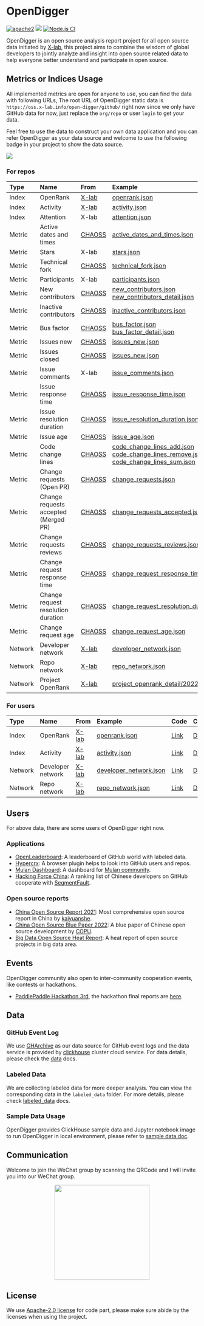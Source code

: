 # OpenDigger

[![apache2](https://img.shields.io/badge/license-Apache%202-blue)](LICENSE) [![](https://img.shields.io/badge/Data-OpenDigger-2097FF)](https://github.com/X-lab2017/open-digger) [![Node.js CI](https://github.com/X-lab2017/open-digger/actions/workflows/node_ci.yml/badge.svg?branch=master)](https://github.com/X-lab2017/open-digger/actions/workflows/node_ci.yml)

OpenDigger is an open source analysis report project for all open source data initiated by [X-lab](https://x-lab.info), this project aims to combine the wisdom of global developers to jointly analyze and insight into open source related data to help everyone better understand and participate in open source.

## Metrics or Indices Usage

All implemented metrics are open for anyone to use, you can find the data with following URLs, The root URL of OpenDigger static data is `https://oss.x-lab.info/open-digger/github/` right now since we only have GitHub data for now, just replace the `org/repo` or user `login` to get your data.

Feel free to use the data to construct your own data application and you can refer OpenDigger as your data source and welcome to use the following badge in your project to show the data source.

[![](https://img.shields.io/badge/Data-OpenDigger-2097FF)](https://github.com/X-lab2017/open-digger)

### For repos

| Type | Name | From | Example | Code | CodePen |
| :--- | :--- | :--- | :------ | :--- | :------ |
| Index | OpenRank | [X-lab](https://blog.frankzhao.cn/how_to_measure_open_source_2/) | [openrank.json](https://oss.x-lab.info/open_digger/github/X-lab2017/open-digger/openrank.json) | [Link](https://github.com/X-lab2017/open-digger/blob/master/src/metrics/indices.ts#L21) | [Demo](https://codepen.io/frank-zsy/pen/bGjyqQj?type=openrank) |
| Index | Activity | [X-lab](https://blog.frankzhao.cn/how_to_measure_open_source_1/) | [activity.json](https://oss.x-lab.info/open_digger/github/X-lab2017/open-digger/activity.json) | [Link](https://github.com/X-lab2017/open-digger/blob/master/src/metrics/indices.ts#L109) | [Demo](https://codepen.io/frank-zsy/pen/bGjyqQj?type=activity) |
| Index | Attention | X-lab | [attention.json](https://oss.x-lab.info/open_digger/github/X-lab2017/open-digger/attention.json) | [Link](https://github.com/X-lab2017/open-digger/blob/master/src/metrics/indices.ts#L235) | [Demo](https://codepen.io/frank-zsy/pen/MWBdpNg?type=attention) |
| Metric | Active dates and times | [CHAOSS](https://chaoss.community/metric-activity-dates-and-times/) | [active_dates_and_times.json](https://oss.x-lab.info/open_digger/github/X-lab2017/open-digger/active_dates_and_times.json) | [Link](https://github.com/X-lab2017/open-digger/blob/master/src/metrics/chaoss.ts#L1050) | [Demo](https://codepen.io/frank-zsy/pen/jOpQdZZ) |
| Metric | Stars | X-lab | [stars.json](https://oss.x-lab.info/open_digger/github/X-lab2017/open-digger/stars.json) | [Link](https://github.com/X-lab2017/open-digger/blob/master/src/metrics/metrics.ts#L15) | [Demo](https://codepen.io/frank-zsy/pen/MWBdpNg?type=stars) |
| Metric | Technical fork | [CHAOSS](https://chaoss.community/metric-technical-fork/) | [technical_fork.json](https://oss.x-lab.info/open_digger/github/X-lab2017/open-digger/technical_fork.json) | [Link](https://github.com/X-lab2017/open-digger/blob/master/src/metrics/chaoss.ts#L12) | [Demo](https://codepen.io/frank-zsy/pen/MWBdpNg?type=technical_fork) |
| Metric | Participants | X-lab | [participants.json](https://oss.x-lab.info/open_digger/github/X-lab2017/open-digger/participants.json) | [Link](https://github.com/X-lab2017/open-digger/blob/master/src/metrics/metrics.ts#L89) | [Demo](https://codepen.io/frank-zsy/pen/RwBmpYZ) |
| Metric | New contributors | [CHAOSS](https://chaoss.community/metric-new-contributors/) | [new_contributors.json](https://oss.x-lab.info/open_digger/github/X-lab2017/open-digger/new_contributors.json)<br />[new_contributors_detail.json](https://oss.x-lab.info/open_digger/github/X-lab2017/open-digger/new_contributors_detail.json) | [Link](https://github.com/X-lab2017/open-digger/blob/master/src/metrics/chaoss.ts#L862) | [Demo](https://codepen.io/frank-zsy/pen/RwBmpYZ) |
| Metric | Inactive contributors | [CHAOSS](https://chaoss.community/metric-inactive-contributors/) | [inactive_contributors.json](https://oss.x-lab.info/open_digger/github/X-lab2017/open-digger/inactive_contributors.json) | [Link](https://github.com/X-lab2017/open-digger/blob/master/src/metrics/chaoss.ts#L965) | [Demo](https://codepen.io/frank-zsy/pen/RwBmpYZ) |
| Metric | Bus factor | [CHAOSS](https://chaoss.community/metric-bus-factor/) | [bus_factor.json](https://oss.x-lab.info/open_digger/github/X-lab2017/open-digger/bus_factor.json)<br />[bus_factor_detail.json](https://oss.x-lab.info/open_digger/github/X-lab2017/open-digger/bus_factor_detail.json) | [Link](https://github.com/X-lab2017/open-digger/blob/master/src/metrics/chaoss.ts#L780) | [Demo](https://codepen.io/frank-zsy/pen/bGjyqQj?type=bus_factor) |
| Metric | Issues new | [CHAOSS](https://chaoss.community/metric-issues-new/) | [issues_new.json](https://oss.x-lab.info/open_digger/github/X-lab2017/open-digger/issues_new.json) | [Link](https://github.com/X-lab2017/open-digger/blob/master/src/metrics/chaoss.ts#L146) | [Demo](https://codepen.io/frank-zsy/pen/mdjaZMw) |
| Metric | Issues closed | [CHAOSS](https://chaoss.community/metric-issues-closed/) | [issues_new.json](https://oss.x-lab.info/open_digger/github/X-lab2017/open-digger/issues_new.json) | [Link](https://github.com/X-lab2017/open-digger/blob/master/src/metrics/chaoss.ts#L223) | [Demo](https://codepen.io/frank-zsy/pen/mdjaZMw) |
| Metric | Issue comments | X-lab | [issue_comments.json](https://oss.x-lab.info/open_digger/github/X-lab2017/open-digger/issue_comments.json) | [Link](https://github.com/X-lab2017/open-digger/blob/master/src/metrics/metrics.ts#L52) | [Demo](https://codepen.io/frank-zsy/pen/mdjaZMw) |
| Metric | Issue response time | [CHAOSS](https://chaoss.community/metric-issue-response-time/) | [issue_response_time.json](https://oss.x-lab.info/open_digger/github/X-lab2017/open-digger/issue_response_time.json) | [Link](https://github.com/X-lab2017/open-digger/blob/master/src/metrics/chaoss.ts#L413) | [Demo](https://codepen.io/frank-zsy/pen/VwBqwaP?type=issue_response_time) |
| Metric | Issue resolution duration | [CHAOSS](https://chaoss.community/metric-issue-resolution-duration/) | [issue_resolution_duration.json](https://oss.x-lab.info/open_digger/github/X-lab2017/open-digger/issue_resolution_duration.json) | [Link](https://github.com/X-lab2017/open-digger/blob/master/src/metrics/chaoss.ts#L338) | [Demo](https://codepen.io/frank-zsy/pen/VwBqwaP?type=issue_resolution_duration) |
| Metric | Issue age | [CHAOSS](https://chaoss.community/metric-issue-age/) | [issue_age.json](https://oss.x-lab.info/open_digger/github/X-lab2017/open-digger/issue_age.json) | [Link](https://github.com/X-lab2017/open-digger/blob/master/src/metrics/chaoss.ts#L492) | [Demo](https://codepen.io/frank-zsy/pen/VwBqwaP?type=issue_age) |
| Metric | Code change lines | [CHAOSS](https://chaoss.community/metric-code-changes-lines/) | [code_change_lines_add.json](https://oss.x-lab.info/open_digger/github/X-lab2017/open-digger/code_change_lines_add.json)<br />[code_change_lines_remove.json](https://oss.x-lab.info/open_digger/github/X-lab2017/open-digger/code_change_lines_remove.json)<br />[code_change_lines_sum.json](https://oss.x-lab.info/open_digger/github/X-lab2017/open-digger/code_change_lines_sum.json) | [Link](https://github.com/X-lab2017/open-digger/blob/master/src/metrics/chaoss.ts#L94) | [Demo](https://codepen.io/frank-zsy/pen/dyjByKL) |
| Metric | Change requests<br />(Open PR) | [CHAOSS](https://chaoss.community/metric-change-requests/) | [change_requests.json](https://oss.x-lab.info/open_digger/github/X-lab2017/open-digger/change_requests.json) | [Link](https://github.com/X-lab2017/open-digger/blob/master/src/metrics/chaoss.ts#L697) | [Demo](https://codepen.io/frank-zsy/pen/bGjPGxw) |
| Metric | Change requests accepted<br />(Merged PR) | [CHAOSS](https://chaoss.community/metric-change-requests-accepted/) | [change_requests_accepted.json](https://oss.x-lab.info/open_digger/github/X-lab2017/open-digger/change_requests_accepted.json) | [Link](https://github.com/X-lab2017/open-digger/blob/master/src/metrics/chaoss.ts#L497) | [Demo](https://codepen.io/frank-zsy/pen/bGjPGxw) |
| Metric | Change requests reviews | [CHAOSS](https://chaoss.community/metric-change-request-reviews/) | [change_requests_reviews.json](https://oss.x-lab.info/open_digger/github/X-lab2017/open-digger/change_requests_reviews.json) | [Link](https://github.com/X-lab2017/open-digger/blob/master/src/metrics/chaoss.ts#L734) | [Demo](https://codepen.io/frank-zsy/pen/bGjPGxw) |
| Metric | Change request response time | [CHAOSS](https://chaoss.community/metric-issue-response-time/) | [change_request_response_time.json](https://oss.x-lab.info/open_digger/github/X-lab2017/open-digger/change_request_response_time.json) | [Link](https://github.com/X-lab2017/open-digger/blob/master/src/metrics/chaoss.ts#L415) | [Demo](https://codepen.io/frank-zsy/pen/VwBqwaP?type=change_request_response_time) |
| Metric | Change request resolution duration | [CHAOSS](https://chaoss.community/metric-issue-resolution-duration/) | [change_request_resolution_duration.json](https://oss.x-lab.info/open_digger/github/X-lab2017/open-digger/change_request_resolution_duration.json) | [Link](https://github.com/X-lab2017/open-digger/blob/master/src/metrics/chaoss.ts#L341) | [Demo](https://codepen.io/frank-zsy/pen/VwBqwaP?type=change_request_resolution_duration) |
| Metric | Change request age | [CHAOSS](https://chaoss.community/metric-issue-age/) | [change_request_age.json](https://oss.x-lab.info/open_digger/github/X-lab2017/open-digger/change_request_age.json) | [Link](https://github.com/X-lab2017/open-digger/blob/master/src/metrics/chaoss.ts#L494) | [Demo](https://codepen.io/frank-zsy/pen/VwBqwaP?type=change_request_age) |
| Network | Developer network | [X-lab](https://blog.frankzhao.cn/github_activity_with_wpr/) | [developer_network.json](https://oss.x-lab.info/open_digger/github/X-lab2017/open-digger/developer_network.json) | [Link](https://github.com/X-lab2017/open-digger/blob/master/src/cron/tasks/network_export.ts#L126) | [Demo](https://codepen.io/frank-zsy/pen/NWBVjpV?type=developer_network) |
| Network | Repo network | [X-lab](https://blog.frankzhao.cn/github_activity_with_wpr/) | [repo_network.json](https://oss.x-lab.info/open_digger/github/X-lab2017/open-digger/repo_network.json) | [Link](https://github.com/X-lab2017/open-digger/blob/master/src/cron/tasks/network_export.ts#L126) | [Demo](https://codepen.io/frank-zsy/pen/NWBVjpV?type=repo_network) |
| Network | Project OpenRank | [X-lab](https://blog.frankzhao.cn/how_to_measure_open_source_3/) | [project_openrank_detail/2022-12.json](https://oss.x-lab.info/open_digger/github/X-lab2017/open-digger/project_openrank_detail/2022-12.json) | | [Demo](https://codepen.io/frank-zsy/pen/abjMXBV) |

### For users

| Type | Name | From | Example | Code | CodePen |
| :--- | :--- | :--- | :------ | :--- | :------ |
| Index | OpenRank | [X-lab](https://blog.frankzhao.cn/how_to_measure_open_source_2/) | [openrank.json](https://oss.x-lab.info/open_digger/github/frank-zsy/openrank.json) | [Link](https://github.com/X-lab2017/open-digger/blob/master/src/metrics/indices.ts#L59) | [Demo](https://codepen.io/frank-zsy/pen/bGjyqQj?type=openrank) |
| Index | Activity | [X-lab](https://blog.frankzhao.cn/how_to_measure_open_source_1) | [activity.json](https://oss.x-lab.info/open_digger/github/frank-zsy/activity.json) | [Link](https://github.com/X-lab2017/open-digger/blob/master/src/metrics/indices.ts#L174) | [Demo](https://codepen.io/frank-zsy/pen/bGjyqQj?type=activity) |
| Network | Developer network | [X-lab](https://blog.frankzhao.cn/github_activity_with_wpr/) | [developer_network.json](https://oss.x-lab.info/open_digger/github/frank-zsy/developer_network.json) | [Link](https://github.com/X-lab2017/open-digger/blob/master/src/cron/tasks/network_export.ts#L63) | [Demo](https://codepen.io/frank-zsy/pen/NWBVjpV?type=developer_network) |
| Network | Repo network | [X-lab](https://blog.frankzhao.cn/github_activity_with_wpr/) | [repo_network.json](https://oss.x-lab.info/open_digger/github/frank-zsy/repo_network.json) | [Link](https://github.com/X-lab2017/open-digger/blob/master/src/cron/tasks/network_export.ts#L63) | [Demo](https://codepen.io/frank-zsy/pen/NWBVjpV?type=repo_network) |

## Users

For above data, there are some users of OpenDigger right now.

### Applications

- [OpenLeaderboard](https://open-leaderboard.x-lab.info/): A leaderboard of GitHub world with labeled data.
- [Hypercrx](https://github.com/hypertrons/hypertrons-crx): A browser plugin helps to look into GitHub users and repos.
- [Mulan Dashboard](http://dataease.nzcer.cn/link/1VxPsUCX): A dashboard for [Mulan community](https://portal.mulanos.cn/).
- [Hacking Force China](https://opensource.win/): A ranking list of Chinese developers on GitHub cooperate with [SegmentFault](https://segmentfault.com/).

### Open source reports

- [China Open Source Report 2021](https://kaiyuanshe.cn/document/china-os-report-2021/): Most comprehensive open source report in China by [kaiyuanshe](https://kaiyuanshe.cn/).
- [China Open Source Blue Paper 2022](http://www.copu.org.cn/new/308): A blue paper of Chinese open source development by [COPU](http://www.copu.org.cn/).
- [Big Data Open Source Heat Report](cooperations/big_data_open_source_heat_report/开源大数据热力报告2022.pdf): A heat report of open source projects in big data area.


## Events

OpenDigger community also open to inter-community cooperation events, like contests or hackathons.

- [PaddlePaddle Hackathon 3rd](https://www.paddlepaddle.org.cn/PaddlePaddleHackathon-2022-6), the hackathon final reports are [here](https://github.com/X-lab2017/open-digger/tree/master/cooperations/paddle_hackathon_3rd).

## Data

### GitHub Event Log

We use [GHArchive](https://www.gharchive.org/) as our data source for GitHub event logs and the data service is provided by [clickhouse](https://clickhouse.tech/) cluster cloud service. For data details, please check the [data](https://github.com/X-lab2017/open-digger/blob/master/docs/data.md) docs.

### Labeled Data

We are collecting labeled data for more deeper analysis. You can view the corresponding data in the `labeled_data` folder. For more details, please check [labeled_data](labeled_data/README.md) docs.

### Sample Data Usage

OpenDigger provides ClickHouse sample data and Jupyter notebook image to run OpenDigger in local environment, please refer to [sample data doc](./sample_data/README.md).

## Communication

Welcome to join the WeChat group by scanning the QRCode and I will invite you into our WeChat group.

<div align=center>
<img src='/assets/wechat-qrcode.png' width="250px">
</div>

## License

We use [Apache-2.0 license](LICENSE) for code part, please make sure abide by the licenses when using the project.
